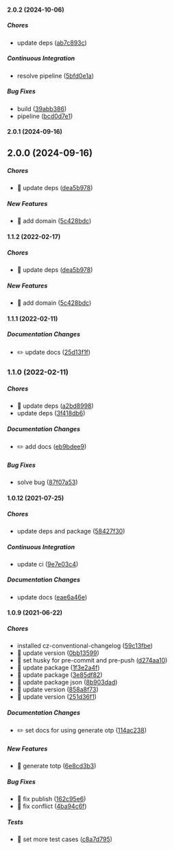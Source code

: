#### 2.0.2 (2024-10-06)

##### Chores

*  update deps ([ab7c893c](https://github.com/miladezzat/gen-totp/commit/ab7c893cde9a6cfebef8d7bab2b763fc5d97d35f))

##### Continuous Integration

*  resolve pipeline ([5bfd0e1a](https://github.com/miladezzat/gen-totp/commit/5bfd0e1af919eb461c70cf7795fd23938a946362))

##### Bug Fixes

*  build ([39abb386](https://github.com/miladezzat/gen-totp/commit/39abb38663d60152371eae60d10e1a7ce26316bd))
*  pipeline ([bcd0d7e1](https://github.com/miladezzat/gen-totp/commit/bcd0d7e1d7741fdd84a760c1bbd9b17e9a28bd93))

#### 2.0.1 (2024-09-16)

## 2.0.0 (2024-09-16)

##### Chores

*  🤖 update deps ([dea5b978](https://github.com/miladezzat/gen-totp/commit/dea5b978f8548531847446d4999be63d03f9cee6))

##### New Features

*  🎸 add domain ([5c428bdc](https://github.com/miladezzat/gen-totp/commit/5c428bdc9804e0da226eaa4381d3f5523fd8a4c8))

#### 1.1.2 (2022-02-17)

##### Chores

*  🤖 update deps ([dea5b978](https://github.com/miladezzat/gen-totp/commit/dea5b978f8548531847446d4999be63d03f9cee6))

##### New Features

*  🎸 add domain ([5c428bdc](https://github.com/miladezzat/gen-totp/commit/5c428bdc9804e0da226eaa4381d3f5523fd8a4c8))

#### 1.1.1 (2022-02-11)

##### Documentation Changes

*  ✏️ update docs ([25d13f1f](https://github.com/miladezzat/gen-totp/commit/25d13f1f403e3980906d9381006de4fc1e25c7e3))

### 1.1.0 (2022-02-11)

##### Chores

*  🤖 update deps ([a2bd8998](https://github.com/miladezzat/gen-totp/commit/a2bd8998ad386b89bdd4ea883dd2a0d4687070e8))
*  update deps ([3f418db6](https://github.com/miladezzat/gen-totp/commit/3f418db68f1b8d91b492a87dc66fff6af4de5af9))

##### Documentation Changes

*  ✏️ add docs ([eb9bdee9](https://github.com/miladezzat/gen-totp/commit/eb9bdee9e4638623bf2aa57bf60f16de72b6ef93))

##### Bug Fixes

*  solve bug ([87f07a53](https://github.com/miladezzat/gen-totp/commit/87f07a53fc417f16cf1b969971c11e541c318344))

#### 1.0.12 (2021-07-25)

##### Chores

*  update deps and package ([58427f30](https://github.com/miladezzat/gen-totp/commit/58427f30c25f247d0bf8735897be5ff33fb26411))

##### Continuous Integration

*  update ci ([9e7e03c4](https://github.com/miladezzat/gen-totp/commit/9e7e03c4ee86c4077abbc56d4c5993572a145065))

##### Documentation Changes

*  update docs ([eae6a46e](https://github.com/miladezzat/gen-totp/commit/eae6a46e807ef162d19d6bd2bb8335a3cb097193))

#### 1.0.9 (2021-06-22)

##### Chores

*  installed cz-conventional-changelog ([59c13fbe](https://github.com/miladezzat/gen-totp/commit/59c13fbe13a4080883fcffc84d2593e1a61a79df))
*  🤖 update version ([0bb13599](https://github.com/miladezzat/gen-totp/commit/0bb13599ad9c6564e499453afdc6567af9b077ac))
*  🤖 set husky for pre-commit and pre-push ([d274aa10](https://github.com/miladezzat/gen-totp/commit/d274aa10b1af8700347f1f79ddcf6a45f72e5639))
*  🤖 update package ([1f3e2a4f](https://github.com/miladezzat/gen-totp/commit/1f3e2a4fef961be0336eccf37d234310b21da865))
*  🤖 update package ([3e85df82](https://github.com/miladezzat/gen-totp/commit/3e85df824199575c757ffb4f5a221d4b1c1ac75d))
*  🤖 update package json ([8b903dad](https://github.com/miladezzat/gen-totp/commit/8b903dad59a665753a44ae9c3c9b0457023ff6cc))
*  🤖 update version ([858a8f73](https://github.com/miladezzat/gen-totp/commit/858a8f731b5e59c0ade14ae84ba36c2693fd677c))
*  🤖 update version ([251d36f1](https://github.com/miladezzat/gen-totp/commit/251d36f1f9c9e6d7230f828c4299141124eda9c4))

##### Documentation Changes

*  ✏️ set docs for using generate otp ([114ac238](https://github.com/miladezzat/gen-totp/commit/114ac2384c698d1fe6c7f0f5dc06adcc71371464))

##### New Features

*  🎸 generate totp ([6e8cd3b3](https://github.com/miladezzat/gen-totp/commit/6e8cd3b3b1e903e18f5e2cac060b0446ae3e6c82))

##### Bug Fixes

*  🐛 fix publish ([162c95e6](https://github.com/miladezzat/gen-totp/commit/162c95e6f4544ccaf9cab24ca75816c361f5ce9e))
*  🐛 fix conflict ([4ba94c6f](https://github.com/miladezzat/gen-totp/commit/4ba94c6fde5152da8846f1911d31dd528f98ac7e))

##### Tests

*  💍 set more test cases ([c8a7d795](https://github.com/miladezzat/gen-totp/commit/c8a7d795296b6bf20e4d20a9ef2a8a8d963fdcc3))

